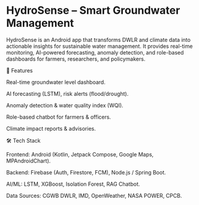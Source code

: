 # HydroSense – Smart Groundwater Management

HydroSense is an Android app that transforms DWLR and climate data into actionable insights for sustainable water management. It provides real-time monitoring, AI-powered forecasting, anomaly detection, and role-based dashboards for farmers, researchers, and policymakers.

🚀 Features

Real-time groundwater level dashboard.

AI forecasting (LSTM), risk alerts (flood/drought).

Anomaly detection & water quality index (WQI).

Role-based chatbot for farmers & officers.

Climate impact reports & advisories.

🛠 Tech Stack

Frontend: Android (Kotlin, Jetpack Compose, Google Maps, MPAndroidChart).

Backend: Firebase (Auth, Firestore, FCM), Node.js / Spring Boot.

AI/ML: LSTM, XGBoost, Isolation Forest, RAG Chatbot.

Data Sources: CGWB DWLR, IMD, OpenWeather, NASA POWER, CPCB.
